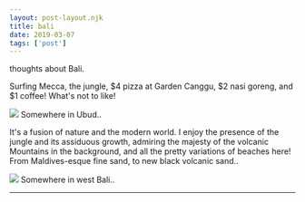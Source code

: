 ```yaml
---
layout: post-layout.njk
title: bali
date: 2019-03-07
tags: ['post']
---
```

<!-- Excerpt Start -->

thoughts about Bali.

<!-- Excerpt End -->

Surfing Mecca, the jungle, $4 pizza at Garden Canggu, $2 nasi goreng, and $1 coffee! What's not to like!

![](https://i.imgur.com/AQLiYWY.jpg)
Somewhere in Ubud..


It's a fusion of nature and the modern world. I enjoy the presence of the jungle and its assiduous growth, admiring the majesty of the volcanic Mountains in the background, and all the pretty variations of beaches here! From Maldives-esque fine sand, to new black volcanic sand..

![](https://i.imgur.com/B8OoFi6.jpg)
Somewhere in west Bali..

---
